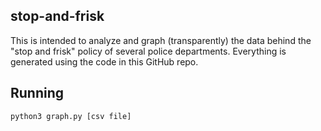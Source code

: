 ## stop-and-frisk
This is intended to analyze and graph (transparently) the data behind the "stop and frisk" policy of several police departments. Everything is generated using the code in this GitHub repo.

## Running
```
python3 graph.py [csv file]
```